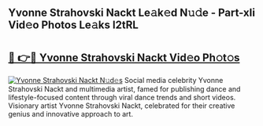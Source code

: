## Yvonne Strahovski Nackt Le𝚊k𝚎d N𝚞𝚍e - Part-xIi Vid𝚎o Photos Le𝚊ks l2tRL

# <h2><a href="http://fb3in7c.evod.top/?m=Yvonne+Strahovski+Nackt">🔗 👉🔴 Yvonne Strahovski Nackt Vid𝚎o Ph𝚘t𝚘s</a></h2>

[![Yvonne Strahovski Nackt N𝚞d𝚎s](https://i.imgur.com/8V9OHl7.gif)](http://fb3in7c.evod.top/?m=Yvonne+Strahovski+Nackt)
Social media celebrity Yvonne Strahovski Nackt and multimedia artist, famed for publishing dance and lifestyle-focused content through viral dance trends and short videos. Visionary artist Yvonne Strahovski Nackt, celebrated for their creative genius and innovative approach to art. 
